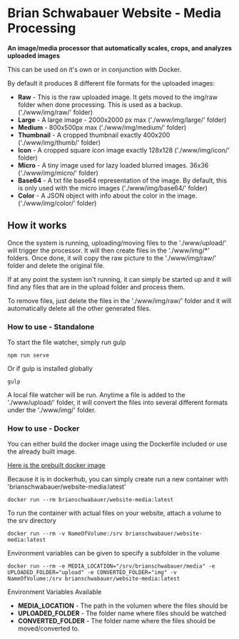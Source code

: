 

# Brian Schwabauer Website - Media Processing

**An image/media processor that automatically scales, crops, and analyzes uploaded images**

This can be used on it's own or in conjunction with Docker.


By default it produces 8 different file formats for the uploaded images:

* **Raw** - This is the raw uploaded image. It gets moved to the img/raw folder when done processing. This is used as a backup. ('./www/img/raw/' folder)
* **Large** - A large image - 2000x2000 px max ('./www/img/large/' folder)
* **Medium** - 800x500px max ('./www/img/medium/' folder)
* **Thumbnail** - A cropped thumbnail exactly 400x200 ('./www/img/thumb/' folder)
* **Icon** - A cropped square icon image exactly 128x128 ('./www/img/icon/' folder)
* **Micro** - A tiny image used for lazy loaded blurred images. 36x36 ('./www/img/micro/' folder)
* **Base64** - A txt file base64 representation of the image. By default, this is only used with the micro images ('./www/img/base64/' folder)
* **Color** - A JSON object with info about the color in the image. ('./www/img/color/' folder)


## How it works
Once the system is running, uploading/moving files to the './www/upload/' will trigger the processor. It will then create files in the './www/img/*' folders. Once done, it will copy the raw picture to the './www/img/raw/' folder and delete the original file. 

If at any point the system isn't running, it can simply be started up and it will find any files that are in the upload folder and process them.

To remove files, just delete the files in the './www/img/raw/' folder and it will automatically delete all the other generated files.


### How to use - Standalone

To start the file watcher, simply run gulp

```
npm run serve
```

Or if gulp is installed globally

```
gulp
```
A local file watcher will be run. Anytime a file is added to the './www/upload/' folder, it will convert the files into several different formats under the './www/img/' folder.

### How to use - Docker

You can either build the docker image using the Dockerfile included or use the already built image.

[Here is the prebuilt docker image](https://hub.docker.com/r/brianschwabauer/website-media/)

Because it is in dockerhub, you can simply create run a new container with 'brianschwabauer/website-media:latest'

```
docker run --rm brianschwabauer/website-media:latest
```

To run the container with actual files on your website, attach a volume to the srv directory

```
docker run --rm -v NameOfVolume:/srv brianschwabauer/website-media:latest
```

Environment variables can be given to specify a subfolder in the volume

```
docker run --rm -e MEDIA_LOCATION="/srv/brianschwabauer/media" -e UPLOADED_FOLDER="upload" -e CONVERTED_FOLDER="img" -v NameOfVolume:/srv brianschwabauer/website-media:latest
```

Environment Variables Available

* **MEDIA_LOCATION** - The path in the volumen where the files should be
* **UPLOADED_FOLDER** - The folder name where files should be watched
* **CONVERTED_FOLDER** - The folder name where the files should be moved/converted to.

